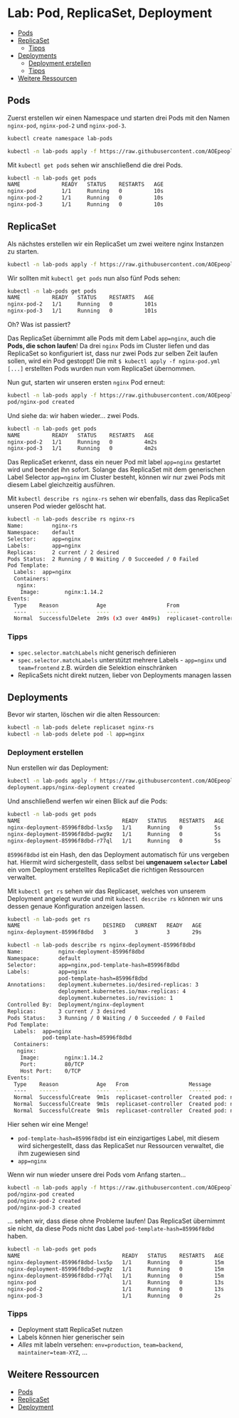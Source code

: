 # Lab: Pod, ReplicaSet, Deployment

<!-- BEGIN mktoc -->

- [Pods](#pods)
- [ReplicaSet](#replicaset)
  - [Tipps](#tipps)
- [Deployments](#deployments)
  - [Deployment erstellen](#deployment-erstellen)
  - [Tipps](#tipps)
- [Weitere Ressourcen](#weitere-ressourcen)
<!-- END mktoc -->

## Pods

Zuerst erstellen wir einen Namespace und starten drei Pods mit den Namen `nginx-pod`, `nginx-pod-2` und `nginx-pod-3`.

```sh
kubectl create namespace lab-pods
```

```sh
kubectl -n lab-pods apply -f https://raw.githubusercontent.com/AOEpeople/academy-kubernetes-101/main/pod-replicaset-deployment/nginx-pod.yml -f https://raw.githubusercontent.com/AOEpeople/academy-kubernetes-101/main/pod-replicaset-deployment/nginx-pod-2.yml -f https://raw.githubusercontent.com/AOEpeople/academy-kubernetes-101/main/pod-replicaset-deployment/nginx-pod-3.yml
```

Mit `kubectl get pods` sehen wir anschließend die drei Pods.

```sh
kubectl -n lab-pods get pods
NAME             READY   STATUS    RESTARTS   AGE
nginx-pod        1/1     Running   0          10s
nginx-pod-2      1/1     Running   0          10s
nginx-pod-3      1/1     Running   0          10s
```

## ReplicaSet

Als nächstes erstellen wir ein ReplicaSet um zwei weitere nginx Instanzen zu starten.

```sh
kubectl -n lab-pods apply -f https://raw.githubusercontent.com/AOEpeople/academy-kubernetes-101/main/pod-replicaset-deployment/nginx-replicaset.yml
```

Wir sollten mit `kubectl get pods` nun also fünf Pods sehen:

```sh
kubectl -n lab-pods get pods
NAME          READY   STATUS    RESTARTS   AGE
nginx-pod-2   1/1     Running   0          101s
nginx-pod-3   1/1     Running   0          101s
```

Oh? Was ist passiert?

Das ReplicaSet übernimmt alle Pods mit dem Label `app=nginx`, auch die **Pods, die schon laufen**!
Da drei `nginx` Pods im Cluster liefen und das ReplicaSet so konfiguriert ist, dass nur zwei Pods zur selben Zeit laufen sollen, wird ein Pod gestoppt!
Die mit `$ kubectl apply -f nginx-pod.yml [...]` erstellten Pods wurden nun vom ReplicaSet übernommen.

Nun gut, starten wir unseren ersten `nginx` Pod erneut:

```sh
kubectl -n lab-pods apply -f https://raw.githubusercontent.com/AOEpeople/academy-kubernetes-101/main/pod-replicaset-deployment/nginx-pod.yml
pod/nginx-pod created
```

Und siehe da: wir haben wieder... zwei Pods.

```sh
kubectl -n lab-pods get pods
NAME          READY   STATUS    RESTARTS   AGE
nginx-pod-2   1/1     Running   0          4m2s
nginx-pod-3   1/1     Running   0          4m2s
```

Das ReplicaSet erkennt, dass ein neuer Pod mit label `app=nginx` gestartet wird und beendet ihn sofort.
Solange das ReplicaSet mit dem generischen Label Selector `app=nginx` im Cluster besteht, können wir nur zwei Pods mit diesem Label gleichzeitig ausführen.

Mit `kubectl describe rs nginx-rs` sehen wir ebenfalls, dass das ReplicaSet unseren Pod wieder gelöscht hat.

```sh
kubectl -n lab-pods describe rs nginx-rs
Name:         nginx-rs
Namespace:    default
Selector:     app=nginx
Labels:       app=nginx
Replicas:     2 current / 2 desired
Pods Status:  2 Running / 0 Waiting / 0 Succeeded / 0 Failed
Pod Template:
  Labels:  app=nginx
  Containers:
   nginx:
    Image:        nginx:1.14.2
Events:
  Type    Reason            Age                   From                   Message
  ----    ------            ----                  ----                   -------
  Normal  SuccessfulDelete  2m9s (x3 over 4m49s)  replicaset-controller  Deleted pod: nginx-pod
```

### Tipps

- `spec.selector.matchLabels` nicht generisch definieren
- `spec.selector.matchLabels` unterstützt mehrere Labels - `app=nginx` und `team=frontend` z.B. würden die Selektion einschränken
- ReplicaSets nicht direkt nutzen, lieber von Deployments managen lassen

## Deployments

Bevor wir starten, löschen wir die alten Ressourcen:

```sh
kubectl -n lab-pods delete replicaset nginx-rs
kubectl -n lab-pods delete pod -l app=nginx
```

### Deployment erstellen

Nun erstellen wir das Deployment:

```sh
kubectl -n lab-pods apply -f https://raw.githubusercontent.com/AOEpeople/academy-kubernetes-101/main/pod-replicaset-deployment/nginx-deployment.yml
deployment.apps/nginx-deployment created
```

Und anschließend werfen wir einen Blick auf die Pods:

```sh
kubectl -n lab-pods get pods
NAME                                READY   STATUS    RESTARTS   AGE
nginx-deployment-85996f8dbd-lxs5p   1/1     Running   0          5s
nginx-deployment-85996f8dbd-pwg9z   1/1     Running   0          5s
nginx-deployment-85996f8dbd-r77ql   1/1     Running   0          5s
```

`85996f8dbd` ist ein Hash, den das Deployment automatisch für uns vergeben hat. Hiermit wird sichergestellt, dass selbst bei **ungenauem `selector` Label** ein vom Deployment erstelltes ReplicaSet die richtigen Ressourcen verwaltet.

Mit `kubectl get rs` sehen wir das Replicaset, welches von unserem Deployment angelegt wurde und mit `kubectl describe rs` können wir uns dessen genaue Konfiguration anzeigen lassen.

```sh
kubectl -n lab-pods get rs
NAME                          DESIRED   CURRENT   READY   AGE
nginx-deployment-85996f8dbd   3         3         3       29s
```

```sh
kubectl -n lab-pods describe rs nginx-deployment-85996f8dbd
Name:           nginx-deployment-85996f8dbd
Namespace:      default
Selector:       app=nginx,pod-template-hash=85996f8dbd
Labels:         app=nginx
                pod-template-hash=85996f8dbd
Annotations:    deployment.kubernetes.io/desired-replicas: 3
                deployment.kubernetes.io/max-replicas: 4
                deployment.kubernetes.io/revision: 1
Controlled By:  Deployment/nginx-deployment
Replicas:       3 current / 3 desired
Pods Status:    3 Running / 0 Waiting / 0 Succeeded / 0 Failed
Pod Template:
  Labels:  app=nginx
           pod-template-hash=85996f8dbd
  Containers:
   nginx:
    Image:        nginx:1.14.2
    Port:         80/TCP
    Host Port:    0/TCP
Events:
  Type    Reason            Age   From                   Message
  ----    ------            ----  ----                   -------
  Normal  SuccessfulCreate  9m1s  replicaset-controller  Created pod: nginx-deployment-85996f8dbd-pwg9z
  Normal  SuccessfulCreate  9m1s  replicaset-controller  Created pod: nginx-deployment-85996f8dbd-r77ql
  Normal  SuccessfulCreate  9m1s  replicaset-controller  Created pod: nginx-deployment-85996f8dbd-lxs5p
```

Hier sehen wir eine Menge!

- `pod-template-hash=85996f8dbd` ist ein einzigartiges Label, mit diesem wird sichergestellt, dass das ReplicaSet nur Ressourcen verwaltet, die ihm zugewiesen sind
- `app=nginx`

Wenn wir nun wieder unsere drei Pods vom Anfang starten...

```sh
kubectl -n lab-pods apply -f https://raw.githubusercontent.com/AOEpeople/academy-kubernetes-101/main/pod-replicaset-deployment/nginx-pod.yml -f https://raw.githubusercontent.com/AOEpeople/academy-kubernetes-101/main/pod-replicaset-deployment/nginx-pod-2.yml -f https://raw.githubusercontent.com/AOEpeople/academy-kubernetes-101/main/pod-replicaset-deployment/nginx-pod-3.yml
pod/nginx-pod created
pod/nginx-pod-2 created
pod/nginx-pod-3 created
```

... sehen wir, dass diese ohne Probleme laufen! Das ReplicaSet übernimmt sie nicht, da diese Pods nicht das Label `pod-template-hash=85996f8dbd` haben.

```sh
kubectl -n lab-pods get pods
NAME                                READY   STATUS    RESTARTS   AGE
nginx-deployment-85996f8dbd-lxs5p   1/1     Running   0          15m
nginx-deployment-85996f8dbd-pwg9z   1/1     Running   0          15m
nginx-deployment-85996f8dbd-r77ql   1/1     Running   0          15m
nginx-pod                           1/1     Running   0          13s
nginx-pod-2                         1/1     Running   0          13s
nginx-pod-3                         1/1     Running   0          2s
```

### Tipps

- Deployment statt ReplicaSet nutzen
- Labels können hier generischer sein
- _Alles_ mit labeln versehen: `env=production`, `team=backend`, `maintainer=team-XYZ`, ...

## Weitere Ressourcen

- [Pods](https://kubernetes.io/docs/concepts/workloads/pods/)
- [ReplicaSet](https://kubernetes.io/docs/concepts/workloads/controllers/replicaset/)
- [Deployment](https://kubernetes.io/docs/concepts/workloads/controllers/deployment/)
